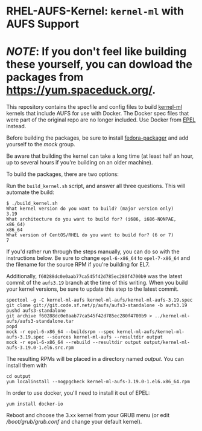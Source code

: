 RHEL-AUFS-Kernel: `kernel-ml` with AUFS Support
=============================================================================

*NOTE*: If you don't feel like building these yourself, you can dowload the packages from https://yum.spaceduck.org/.
=============================================================================

This repository contains the specfile and config files to build [kernel-ml](http://elrepo.org/tiki/kernel-ml) kernels that include AUFS for use with Docker. The Docker spec files that were part of the original repo are no longer included. Use Docker from [EPEL](https://admin.fedoraproject.org/pkgdb/acls/name/docker-io) instead.

Before building the packages, be sure to install [fedora-packager](https://dl.fedoraproject.org/pub/epel/6/x86_64/repoview/fedora-packager.html) and add yourself to the _mock_ group.

Be aware that building the kernel can take a long time (at least half an hour, up to several hours if you're building on an older machine).

To build the packages, there are two options:

Run the `build_kernel.sh` script, and answer all three questions. This will automate the build:

    $ ./build_kernel.sh 
    What kernel version do you want to build? (major version only)
    3.19
    What architecture do you want to build for? (i686, i686-NONPAE, x86_64)
    x86_64
    What version of CentOS/RHEL do you want to build for? (6 or 7)
    7

If you'd rather run through the steps manually, you can do so with the instructions below. Be sure to change `epel-6-x86_64` to `epel-7-x86_64` and the filename for the source RPM if you're building for EL7.

Additionally,  `f60288dc0e0aab77ca545f42d785ec280f4700b9` was the latest commit of the `aufs3.19` branch at the time of this writing. When you build your kernel versions, be sure to update this step to the latest commit.
    
    spectool -g -C kernel-ml-aufs kernel-ml-aufs/kernel-ml-aufs-3.19.spec
    git clone git://git.code.sf.net/p/aufs/aufs3-standalone -b aufs3.19
    pushd aufs3-standalone
    git archive f60288dc0e0aab77ca545f42d785ec280f4700b9 > ../kernel-ml-aufs/aufs3-standalone.tar
    popd
    mock -r epel-6-x86_64 --buildsrpm --spec kernel-ml-aufs/kernel-ml-aufs-3.19.spec --sources kernel-ml-aufs --resultdir output
    mock -r epel-6-x86_64 --rebuild --resultdir output output/kernel-ml-aufs-3.19.0-1.el6.src.rpm

The resulting RPMs will be placed in a directory named _output_. You can install them with

    cd output
    yum localinstall --nogpgcheck kernel-ml-aufs-3.19.0-1.el6.x86_64.rpm

In order to use docker, you'll need to install it out of EPEL:

    yum install docker-io

Reboot and choose the 3.xx kernel from your GRUB menu (or edit _/boot/grub/grub.conf_ and change your default kernel).
